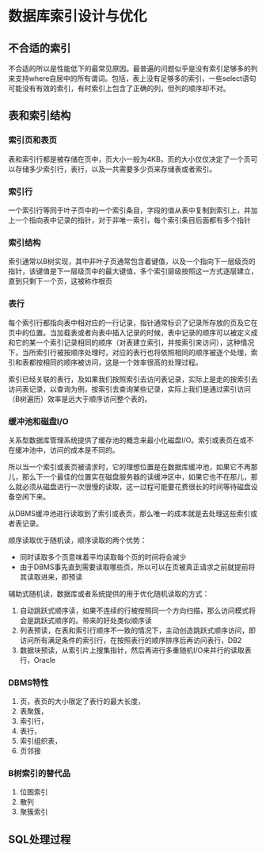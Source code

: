 # 数据库索引设计与优化

## 不合适的索引

不合适的所以是性能低下的最常见原因。最普遍的问题似乎是没有索引足够多的列来支持where自居中的所有谓词。包括，表上没有足够多的索引，一些select语句可能没有有效的索引，有时索引上包含了正确的列，但列的顺序却不对。

## 表和索引结构

### 索引页和表页

表和索引行都是被存储在页中，页大小一般为4KB，页的大小仅仅决定了一个页可以存储多少索引行，表行，以及一共需要多少页来存储表或者索引。

### 索引行

一个索引行等同于叶子页中的一个索引条目，字段的值从表中复制到索引上，并加上一个指向表中记录的指针，对于非唯一索引，每个索引条目后面都有多个指针

### 索引结构

索引通常以B树实现，其中非叶子页通常包含着键值，以及一个指向下一层级页的指针，该键值是下一层级页中的最大键值，多个索引层级按照这一方式逐层建立，直到只剩下一个页，这被称作根页

### 表行

每个索引行都指向表中相对应的一行记录，指针通常标识了记录所存放的页及它在页中的位置。当加载表或者向表中插入记录的时候，表中记录的顺序可以被定义成和它的某一个索引记录相同的顺序（对表建立索引，并按索引来访问），这种情况下，当所索引行被按顺序处理时，对应的表行也将依照相同的顺序被逐个处理，索引和表都按相同的顺序被访问，这是一个效率很高的处理过程。

索引已经关联的表行，及如果我们按照索引去访问表记录，实际上是走的按索引去访问表记录，以查询为例，按索引去查询某些记录，实际上我们是通过索引访问（B树遍历）效率是远大于顺序访问整个表的。

### 缓冲池和磁盘I/O

关系型数据库管理系统提供了缓存池的概念来最小化磁盘I/O。索引或表页在或不在缓冲池中，访问的成本是不同的。

所以当一个索引或表页被请求时，它的理想位置是在数据库缓冲池，如果它不再那儿，那么下一个最佳的位置实在磁盘服务器的读缓冲区中，如果它也不在那儿，那么就必须从磁盘进行一次很慢的读取，这一过程可能要花费很长的时间等待磁盘设备空闲下来。

从DBMS缓冲池进行读取到了索引或表页，那么唯一的成本就是去处理这些索引或者表记录。

顺序读取优于随机读，顺序读取的两个优势：

* 同时读取多个页意味着平均读取每个页的时间将会减少
* 由于DBMS事先直到需要读取哪些页，所以可以在页被真正请求之前就提前将其读取进来，即预读

辅助式随机读，数据库或者系统提供的用于优化随机读取的方式：

1. 自动跳跃式顺序读，如果不连续的行被按照同一个方向扫描，那么访问模式将会是跳跃式顺序的。带来的好处类似顺序读
2. 列表预读，在表和索引行顺序不一致的情况下，主动创造跳跃式顺序访问，即访问所有满足条件的索引行，在按照表行的顺序排序后再访问表行，DB2
3. 数据块预读，从索引片上搜集指针，然后再进行多重随机I/O来并行的读取表行，Oracle

### DBMS特性

1. 页，表页的大小限定了表行的最大长度，
2. 表聚簇，
3. 索引行，
4. 表行，
5. 索引组织表，
6. 页邻接

### B树索引的替代品

1. 位图索引
2. 散列
3. 聚簇索引

## SQL处理过程

 